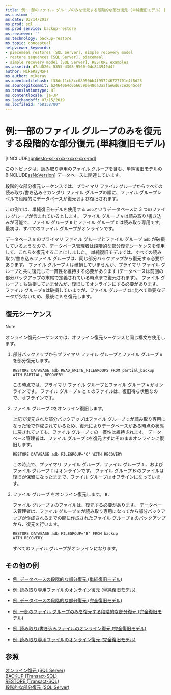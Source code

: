 ```yaml
---
title: 例:一部のファイル グループのみを復元する段階的な部分復元 (単純復旧モデル) | Microsoft Docs
ms.custom: ''
ms.date: 03/14/2017
ms.prod: sql
ms.prod_service: backup-restore
ms.reviewer: ''
ms.technology: backup-restore
ms.topic: conceptual
helpviewer_keywords:
- piecemeal restores [SQL Server], simple recovery model
- restore sequences [SQL Server], piecemeal
- simple recovery model [SQL Server], RESTORE examples
ms.assetid: d7ad026c-5355-4308-9560-0dc843940d4f
author: MikeRayMSFT
ms.author: mikeray
ms.openlocfilehash: f33dc11cb8cc08950bb4f957246727701e4f5d25
ms.sourcegitcommit: b2464064c0566590e486a3aafae6d67ce2645cef
ms.translationtype: HT
ms.contentlocale: ja-JP
ms.lasthandoff: 07/15/2019
ms.locfileid: "68138780"
---
```

# <a name="example-piecemeal-restore-of-only-some-filegroups-simple-recovery-model"></a>例:一部のファイル グループのみを復元する段階的な部分復元 (単純復旧モデル)
[!INCLUDE[appliesto-ss-xxxx-xxxx-xxx-md](../../includes/appliesto-ss-xxxx-xxxx-xxx-md.md)]

  このトピックは、読み取り専用のファイル グループを含む、単純復旧モデルの [!INCLUDE[ssNoVersion](../../includes/ssnoversion-md.md)] データベースに関連しています。  
  
 段階的な部分復元シーケンスでは、プライマリ ファイル グループからすべての読み取り/書き込みセカンダリ ファイル グループの順に、ファイル グループレベルで段階的にデータベースが復元および復旧されます。  
  
 この例では、単純復旧モデルを使用する `adb`というデータベースに 3 つのファイル グループが含まれているとします。 ファイル グループ `A` は読み取り/書き込みが可能で、ファイル グループ `B` とファイル グループ `C` は読み取り専用です。 最初は、すべてのファイル グループがオンラインです。  
  
 データベース `B` のプライマリ ファイル グループとファイル グループ `adb` が破損しているようなので、データベース管理者は段階的な部分復元シーケンスを使用して、これらを復元することにしました。 単純復旧モデルでは、すべての読み取り/書き込みファイル グループは、同じ部分バックアップから復元する必要があります。 ファイル グループ `A` は破損していませんが、プライマリ ファイル グループと共に復元して一貫性を維持する必要があります (データベースは前回の部分バックアップの末尾で定義されている時点まで復元されます)。 ファイル グループ `C` も破損していませんが、復旧してオンラインにする必要があります。 ファイル グループ `B`は破損していますが、ファイル グループ `C`に比べて重要なデータが少ないため、最後に `B` を復元します。  
  
## <a name="restore-sequences"></a>復元シーケンス  
  
> [!NOTE]  
>  オンライン復元シーケンスでは、オフライン復元シーケンスと同じ構文を使用します。  
  
1.  部分バックアップからプライマリ ファイル グループとファイル グループ `A` を部分復元します。  
  
    ```  
    RESTORE DATABASE adb READ_WRITE_FILEGROUPS FROM partial_backup   
    WITH PARTIAL, RECOVERY  
    ```  
  
     この時点では、プライマリ ファイル グループとファイル グループ `A` がオンラインです。 ファイル グループ `B` と `C` のファイルは、復旧待ち状態なので、オフラインです。  
  
2.  ファイル グループ `C`をオンライン復旧します。  
  
     上記で復元された部分バックアップはファイル グループ `C` が読み取り専用になった後で作成されているため、復元によりデータベースがある時点の状態に戻されていても、ファイル グループ `C` の一貫性は維持されます。 データベース管理者は、ファイル グループ `C`を復元せずにそのままオンラインに復旧します。  
  
    ```  
    RESTORE DATABASE adb FILEGROUP='C' WITH RECOVERY  
    ```  
  
     この時点で、プライマリ ファイル グループ、ファイル グループ `A` 、およびファイル グループ `C` はオンラインです。 ファイル グループ B のファイルは復旧が保留になったままで、ファイル グループはオフラインになっています。  
  
3.  ファイル グループ  をオンライン復元します。 `B.`  
  
     ファイル グループ `B` のファイルは、復元する必要があります。 データベース管理者は、ファイル グループ `B` が読み取り専用になってから部分バックアップが作成されるまでの間に作成されたファイル グループ `B` のバックアップから、復元を行います。  
  
    ```  
    RESTORE DATABASE adb FILEGROUP='B' FROM backup   
    WITH RECOVERY  
    ```  
  
     すべてのファイル グループがオンラインになります。  
  
## <a name="additional-examples"></a>その他の例  
  
-   [例: データベースの段階的な部分復元 &#40;単純復旧モデル&#41;](../../relational-databases/backup-restore/example-piecemeal-restore-of-database-simple-recovery-model.md)  
  
-   [例: 読み取り専用ファイルのオンライン復元 &#40;単純復旧モデル&#41;](../../relational-databases/backup-restore/example-online-restore-of-a-read-only-file-simple-recovery-model.md)  
  
-   [例: データベースの段階的な部分復元 &#40;完全復旧モデル&#41;](../../relational-databases/backup-restore/example-piecemeal-restore-of-database-full-recovery-model.md)  
  
-   [例: 一部のファイル グループのみを復元する段階的な部分復元 &#40;完全復旧モデル&#41;](../../relational-databases/backup-restore/example-piecemeal-restore-of-only-some-filegroups-full-recovery-model.md)  
  
-   [例: 読み取り/書き込みファイルのオンライン復元 &#40;完全復旧モデル&#41;](../../relational-databases/backup-restore/example-online-restore-of-a-read-write-file-full-recovery-model.md)  
  
-   [例: 読み取り専用ファイルのオンライン復元 &#40;完全復旧モデル&#41;](../../relational-databases/backup-restore/example-online-restore-of-a-read-only-file-full-recovery-model.md)  
  
## <a name="see-also"></a>参照  
 [オンライン復元 &#40;SQL Server&#41;](../../relational-databases/backup-restore/online-restore-sql-server.md)   
 [BACKUP &#40;Transact-SQL&#41;](../../t-sql/statements/backup-transact-sql.md)   
 [RESTORE &#40;Transact-SQL&#41;](../../t-sql/statements/restore-statements-transact-sql.md)   
 [段階的な部分復元 &#40;SQL Server&#41;](../../relational-databases/backup-restore/piecemeal-restores-sql-server.md)  
  
  
